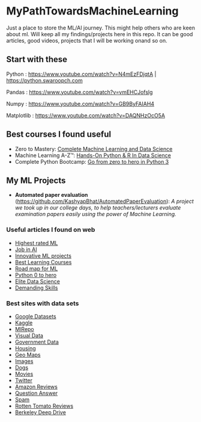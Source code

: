 # MyPathTowardsMachineLearning

Just a place to store the ML/AI journey. This might help others who are keen about ml. 
Will keep all my findings/projects here in this repo. It can be good articles, good videos, projects that I will be working onand so on.

## Start with these
Python : https://www.youtube.com/watch?v=N4mEzFDjqtA | https://python.swaroopch.com 

Pandas : https://www.youtube.com/watch?v=vmEHCJofslg

Numpy : https://www.youtube.com/watch?v=GB9ByFAIAH4

Matplotlib : https://www.youtube.com/watch?v=DAQNHzOcO5A

## Best courses I found useful
* Zero to Mastery: [Complete Machine Learning and Data Science](https://www.udemy.com/course/complete-machine-learning-and-data-science-zero-to-mastery/) 
* Machine Learning A-Z™: [Hands-On Python & R In Data Science](https://www.udemy.com/course/machinelearning/) 
* Complete Python Bootcamp: [Go from zero to hero in Python 3](https://www.udemy.com/course/complete-python-bootcamp/)


## My ML Projects

* **Automated paper evaluation** (https://github.com/KashyapBhat/AutomatedPaperEvaluation): *A project we took up in our college days, to help teachers/lecturers evaluate examination papers easily using the power of Machine Learning.* 

### Useful articles I found on web
  * [Highest rated ML](https://towardsdatascience.com/highest-rated-ml-projects-on-github-694486293512)
  * [Job in AI](https://towardsdatascience.com/how-to-get-a-job-in-ai-with-no-experience-16526874165d)
  * [Innovative ML projects](https://www.analyticsvidhya.com/blog/2019/08/7-innovative-machine-learning-github-projects-in-python/)
  * [Best Learning Courses](https://www.learndatasci.com/best-data-science-online-courses/)
  * [Road map for ML](https://www.reddit.com/r/learnmachinelearning/comments/cxrpjz/a_clear_roadmap_for_mldl/eyn8cna/?utm_source=share&utm_medium=web2x)
  * [Python 0 to hero](quora.com/If-you-are-mentoring-someone-to-become-a-data-scientist-using-Python-from-0-knowledge-what-would-the-learning-path-look-like)
  * [Elite Data Science](https://elitedatascience.com/)
  * [Demanding Skills](https://towardsdatascience.com/the-most-in-demand-skills-for-data-scientists-4a4a8db896db?_branch_match_id=704784754788833271)
  
### Best sites with data sets
  * [Google Datasets](https://toolbox.google.com/datasetsearch)
  * [Kaggle](https://www.kaggle.com/)
  * [MlRepo](http://mlr.cs.umass.edu/ml/)
  * [Visual Data](https://www.visualdata.io/)
  * [Government Data](https://www.data.gov/)
  * [Housing](https://www.cs.toronto.edu/~delve/data/boston/bostonDetail.html)
  * [Geo Maps](https://www.kaggle.com/xiuchengwang/python-dataset-download)
  * [Images](https://ai.googleblog.com/2016/09/introducing-open-images-dataset.html)
  * [Dogs](http://vision.stanford.edu/aditya86/ImageNetDogs/)
  * [Movies](http://ai.stanford.edu/~amaas/data/sentiment/)
  * [Twitter](https://www.kaggle.com/crowdflower/twitter-airline-sentiment)
  * [Amazon Reviews](https://snap.stanford.edu/data/web-Amazon.html)
  * [Question Answer](https://hotpotqa.github.io/index.html)
  * [Spam](http://www.dt.fee.unicamp.br/~tiago/smsspamcollection/)
  * [Rotten Tomato Reviews](https://drive.google.com/file/d/1w1TsJB-gmIkZ28d1j7sf1sqcPmHXw352/view)
  * [Berkeley Deep Drive](https://bdd-data.berkeley.edu/)
  
